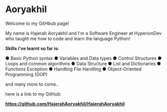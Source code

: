 # Aoryakhil

Welcome to my GitHbub page!

My name is Hajerah Aoryakhil and I'm a Software Engineer at HyperionDev who taught me how to code and learn the language Python!

**Skills i've learnt so far is:**

● Basic Python syntax 
● Variables and Data types 
● Control Structures 
● Loops and common algorithms 
● Data Structure 
● List and Dictionaries ● Functions Exception 
● Handling File Handling 
● Object-Oriented Programming (OOP)

and many more to come..

here is a link to my GitHub:

**https://github.com/HajerahAoryakhil/HajerahAoryakhil**
